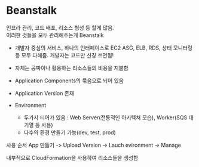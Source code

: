 # Beanstalk

인프라 관리, 코드 배포, 리소스 형성 등 할게 많음.  
이러한 것들을 모두 관리해주는게 Beanstalk  

- 개발자 중심의 서비스, 하나의 인터페이스로 EC2 ASG, ELB, RDS, 상태 모니터링 등 모두 다해줌. 개발자는 코드만 신경 쓰면됨!  
- 자체는 공짜이나 활용하는 리소스들의 비용을 지불함  


- Application Components의 묶음으로 되어 있음
- Application Version 존재 
- Environment
  - 두가지 티어가 있음 : Web Server(전통적인 아키텍쳐 모습), Worker(SQS 대기열 등 사용)
  - 다수의 환경 만들기 가능(dev, test, prod)

사용 순서
App 만들기 -> Upload Version -> Lauch evironment -> Manage

내부적으로 CloudFormation을 사용하여 리소스들을 생성함